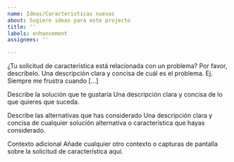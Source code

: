 ```yaml
---
name: Ideas/Caracteristicas nuevas
about: Sugiere ideas para este projecto
title: ''
labels: enhancement
assignees: ''

---
```


¿Tu solicitud de característica está relacionada con un problema? Por favor, descríbelo.
Una descripción clara y concisa de cuál es el problema. Ej. Siempre me frustra cuando [...]

Describe la solución que te gustaría
Una descripción clara y concisa de lo que quieres que suceda.

Describe las alternativas que has considerado
Una descripción clara y concisa de cualquier solución alternativa o característica que hayas considerado.

Contexto adicional
Añade cualquier otro contexto o capturas de pantalla sobre la solicitud de característica aquí.
